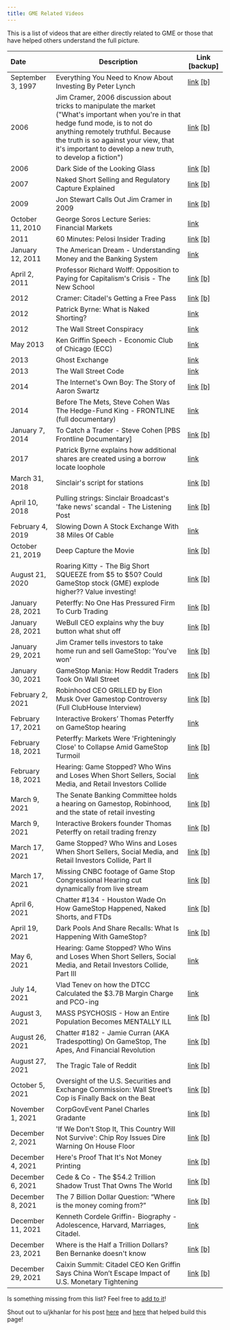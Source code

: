 ```yaml
---
title: GME Related Videos
---
```


This is a list of videos that are either directly related to GME or those that have helped others understand the full picture.

| Date | Description | Link [backup]
|:---|---|---|
| September 3, 1997 | Everything You Need to Know About Investing By Peter Lynch | [link](https://www.youtube.com/watch?v=E4zwqu3ybUU) [[b]](https://web.archive.org/web/20211209075418/https://www.youtube.com/watch?v=E4zwqu3ybUU)
| 2006 | Jim Cramer, 2006 discussion about tricks to manipulate the market ("What's important when you're in that hedge fund mode, is to not do anything remotely truthful. Because the truth is so against your view, that it's important to develop a new truth, to develop a fiction") | [link](https://youtu.be/jIfixbq_u0Q) [[b]](https://web.archive.org/web/20220106030810/https://www.youtube.com/watch?v=jIfixbq_u0Q&feature=youtu.be)
| 2006 | Dark Side of the Looking Glass | [link](https://www.youtube.com/watch?v=nLnw2_q5iMk) [[b]](https://web.archive.org/web/20210204183232/https://www.youtube.com/watch?v=nLnw2_q5iMk)
| 2007 | Naked Short Selling and Regulatory Capture Explained | [link](https://www.youtube.com/watch?v=IZbLv_S_fYg) [[b]](https://web.archive.org/web/20210201151230/https://www.youtube.com/watch?v=IZbLv_S_fYg)
| 2009 | Jon Stewart Calls Out Jim Cramer in 2009 | [link](https://old.reddit.com/r/Superstonk/comments/ni1gcw/jon_stewart_absolutely_destroyed_jim_cramercnbc/) [[b]](https://web.archive.org/web/20210521230240/https://old.reddit.com/r/Superstonk/comments/ni1gcw/jon_stewart_absolutely_destroyed_jim_cramercnbc/)
| October 11, 2010 | George Soros Lecture Series: Financial Markets | [link](https://youtu.be/RHSEEJDKJho)
| 2011 | 60 Minutes: Pelosi Insider Trading | [link](https://www.youtube.com/watch?v=ReZ7DdT5ZoI) [[b]](https://www.youtube.com/watch?v=ReZ7DdT5ZoI)
| January 12, 2011 | The American Dream - Understanding Money and the Banking System | [link](https://www.youtube.com/watch?v=k6zpfE7WjHI)
| April 2, 2011 | Professor Richard Wolff: Opposition to Paying for Capitalism's Crisis - The New School | [link](https://youtu.be/-6DLT9MHO4M) [[b]](https://web.archive.org/web/20220106031058/https://www.youtube.com/watch?v=-6DLT9MHO4M)
| 2012 | Cramer: Citadel's Getting a Free Pass | [link](https://youtu.be/OFaRrvTqjbw) [[b]](https://web.archive.org/web/20210805202631/https://www.youtube.com/watch?v=OFaRrvTqjbw)
| 2012 | Patrick Byrne: What is Naked Shorting? | [link](https://youtu.be/BdBe5_8z53A)
| 2012 | The Wall Street Conspiracy | [link](https://archive.org/details/videoplayback_20210423)
| May 2013 | Ken Griffin Speech - Economic Club of Chicago (ECC) | [link](https://youtu.be/9cwf-JrrE9g)
| 2013 | Ghost Exchange | [link](https://putlockers.fm/watch/vaE4g1kv-ghost-exchange/mixdrop.html)
| 2013 | The Wall Street Code | [link](https://youtu.be/kFQJNeQDDHA)
| 2014 | The Internet's Own Boy: The Story of Aaron Swartz | [link](https://www.youtube.com/watch?v=9vz06QO3UkQ) [[b]](https://web.archive.org/web/20140731202418/https://www.youtube.com/watch?v=9vz06QO3UkQ)
| 2014 | Before The Mets, Steve Cohen Was The Hedge-Fund King - FRONTLINE (full documentary) | [link](https://www.youtube.com/watch?v=1szayJV505M)
| January 7, 2014 | To Catch a Trader - Steve Cohen [PBS Frontline Documentary] | [link](https://www.youtube.com/watch?v=x9MgrWQhgwM) [[b]](https://web.archive.org/web/20211114004501/https://www.youtube.com/watch?v=x9MgrWQhgwM)
| 2017 | Patrick Byrne explains how additional shares are created using a borrow locate loophole | [link](https://www.reddit.com/r/Superstonk/comments/s9hqqv/must_watch_how_short_lending_makes_up_75_of/)
| March 31, 2018 | Sinclair's script for stations | [link](https://youtu.be/hWLjYJ4BzvI) [[b]](https://web.archive.org/web/20180402011457/https://www.youtube.com/watch?v=hWLjYJ4BzvI&feature=youtu.be)
| April 10, 2018 | Pulling strings: Sinclair Broadcast's 'fake news' scandal - The Listening Post | [link](https://youtu.be/tN9KAFn1hy8) [[b]](https://web.archive.org/web/20201205212156/https://www.youtube.com/watch?feature=youtu.be&v=tN9KAFn1hy8&app=desktop)
| February 4, 2019 | Slowing Down A Stock Exchange With 38 Miles Of Cable | [link](https://youtu.be/d8BcCLLX4N4)
| October 21, 2019 | Deep Capture the Movie | [link](https://youtu.be/7honct6tV_I) [[b]](https://web.archive.org/web/20220106031404/https://www.youtube.com/watch?v=7honct6tV_I)
| August 21, 2020 | Roaring Kitty - The Big Short SQUEEZE from $5 to $50? Could GameStop stock (GME) explode higher?? Value investing! | [link](https://youtu.be/alntJzg0Um4) [[b]](https://web.archive.org/web/20220106031413/https://www.youtube.com/watch?v=alntJzg0Um4)
| January 28, 2021 | Peterffy: No One Has Pressured Firm To Curb Trading | [link](https://youtu.be/J5_YjUaSuZI) [[b]](https://web.archive.org/web/20220106031431/https://www.youtube.com/watch?v=J5_YjUaSuZI)
| January 28, 2021 | WeBull CEO explains why the buy button what shut off | [link](https://youtu.be/oKd_pGq7FwE?t=7102) [[b]](https://web.archive.org/web/20220107223404/https://www.youtube.com/watch?v=oKd_pGq7FwE)
| January 29, 2021 | Jim Cramer tells investors to take home run and sell GameStop: 'You've won' | [link](https://youtu.be/jRHlprpFVPc) [[b]](https://web.archive.org/web/20220106031445/https://www.youtube.com/watch?v=jRHlprpFVPc)
| January 30, 2021 | GameStop Mania: How Reddit Traders Took On Wall Street | [link](https://youtu.be/F8rwmS4Y17c) [[b]](https://web.archive.org/web/20220106031502/https://www.youtube.com/watch?v=F8rwmS4Y17c)
| February 2, 2021 | Robinhood CEO GRILLED by Elon Musk Over Gamestop Controversy (Full ClubHouse Interview) | [link](https://www.youtube.com/watch?v=aicDIMtVld8) [[b]](https://web.archive.org/web/20220106031512/https://www.youtube.com/watch?v=aicDIMtVld8)
| February 17, 2021 | Interactive Brokers’ Thomas Peterffy on GameStop hearing | [link](https://cnbc.com/video/2021/02/17/interactive-brokers-thomas-peterffy-on-gamestop-hearing.html)
| February 18, 2021 | Peterffy: Markets Were 'Frighteningly Close' to Collapse Amid GameStop Turmoil | [link](https://youtu.be/Yq4jdShG_PU) [[b]](https://web.archive.org/web/20220106031536/https://www.youtube.com/watch?v=Yq4jdShG_PU)
| February 18, 2021 | Hearing: Game Stopped? Who Wins and Loses When Short Sellers, Social Media, and Retail Investors Collide | [link](https://youtu.be/RfEuNHVPc_k)
| March 9, 2021 | The Senate Banking Committee holds a hearing on Gamestop, Robinhood, and the state of retail investing | [link](https://www.youtube.com/watch?v=fYxKSMlzMlw) [[b]](https://web.archive.org/web/20220106031624/https://www.youtube.com/watch?v=fYxKSMlzMlw)
| March 9, 2021 | Interactive Brokers founder Thomas Peterffy on retail trading frenzy | [link](https://youtu.be/WQPquBVtwMM) [[b]](https://web.archive.org/web/20210821064429/https://www.youtube.com/watch?v=WQPquBVtwMM&feature=youtu.be)
| March 17, 2021 | Game Stopped? Who Wins and Loses When Short Sellers, Social Media, and Retail Investors Collide, Part II | [link](https://www.youtube.com/watch?v=imRzHXRq80I) [[b]](https://web.archive.org/web/20220106031752/https://www.youtube.com/watch?v=imRzHXRq80I)
| March 17, 2021 | Missing CNBC footage of Game Stop Congressional Hearing cut dynamically from live stream | [link](https://youtu.be/GNhhfTUrU88) [[b]](https://web.archive.org/web/20220106031803/https://www.youtube.com/watch?v=GNhhfTUrU88)
| April 6, 2021 | Chatter #134 - Houston Wade On How GameStop Happened, Naked Shorts, and FTDs | [link](https://youtu.be/B7bBJlXPy9A) [[b]](https://web.archive.org/web/20220106031835/https://www.youtube.com/watch?v=B7bBJlXPy9A)
| April 19, 2021 | Dark Pools And Share Recalls: What Is Happening With GameStop? | [link](https://youtu.be/UHmw6MM_EyE) [[b]](https://web.archive.org/web/20220106031824/https://www.youtube.com/watch?v=UHmw6MM_EyE&feature=youtu.be)
| May 6, 2021 | Hearing: Game Stopped? Who Wins and Loses When Short Sellers, Social Media, and Retail Investors Collide, Part III | [link](https://youtu.be/vX2X8xxHEns)
| July 14, 2021 | Vlad Tenev on how the DTCC Calculated the $3.7B Margin Charge and PCO-ing | [link](https://youtu.be/3IdJif26uHA)
| August 3, 2021 | MASS PSYCHOSIS - How an Entire Population Becomes MENTALLY ILL | [link](https://youtu.be/09maaUaRT4M?t=9) [[b]](https://web.archive.org/web/20220106031938/https://www.youtube.com/watch?v=09maaUaRT4M&t=9s)
| August 26, 2021 | Chatter #182 - Jamie Curran (AKA Tradespotting) On GameStop, The Apes, And Financial Revolution | [link](https://youtu.be/4ll4CY0AWgY) [[b]](https://web.archive.org/web/20210826025121/https://www.youtube.com/watch?v=4ll4CY0AWgY&feature=youtu.be)
| August 27, 2021 | The Tragic Tale of Reddit | [link](https://youtu.be/0SQ-TJKPPIg) [[b]](https://web.archive.org/web/20210827214426/https://www.youtube.com/watch?v=0SQ-TJKPPIg)
| October 5, 2021 | Oversight of the U.S. Securities and Exchange Commission: Wall Street’s Cop is Finally Back on the Beat | [link](https://youtu.be/9CL5WfevHjI) [[b]](https://web.archive.org/web/20211004083845/https://www.youtube.com/watch?v=9CL5WfevHjI)
| November 1, 2021 | CorpGovEvent Panel Charles Gradante | [link](https://www.youtube.com/watch?v=OChaTm0To1U) [[b]](https://web.archive.org/web/20220106080036/https://www.youtube.com/watch?v=OChaTm0To1U)
| December 2, 2021 | 'If We Don't Stop It, This Country Will Not Survive': Chip Roy Issues Dire Warning On House Floor | [link](https://youtu.be/ODLKcFQNI-0) [[b]](https://web.archive.org/web/20211203042831/https://www.youtube.com/watch?v=ODLKcFQNI-0)
| December 4, 2021 | Here's Proof That It's Not Money Printing | [link](https://youtu.be/Q3mHss_yfJ0) [[b]](https://web.archive.org/web/20211205014411/https://www.youtube.com/watch?v=Q3mHss_yfJ0)
| December 6, 2021 | Cede & Co - The $54.2 Trillion Shadow Trust That Owns The World | [link](https://youtu.be/A-Uk0C8W2M0) [[b]](https://web.archive.org/web/20220106032012/https://www.youtube.com/watch?v=A-Uk0C8W2M0&feature=youtu.be)
| December 8, 2021 | The 7 Billion Dollar Question: “Where is the money coming from?” | [link](https://youtu.be/mapxta3nKcA) [[b]](https://web.archive.org/web/20220106032122/https://www.youtube.com/watch?v=mapxta3nKcA&feature=youtu.be)
| December 11, 2021 | Kenneth Cordele Griffin- Biography - Adolescence, Harvard, Marriages, Citadel. | [link](https://youtu.be/6eb6yrMcBXA)
| December 23, 2021 | Where is the Half a Trillion Dollars? Ben Bernanke doesn't know | [link](https://www.youtube.com/watch?v=1PfX-OsZL4A) [[b]](https://web.archive.org/web/20220106032106/https://www.youtube.com/watch?v=1PfX-OsZL4A)
| December 29, 2021 | Caixin Summit: Citadel CEO Ken Griffin Says China Won’t Escape Impact of U.S. Monetary Tightening | [link](https://www.youtube.com/watch?v=KDOajLi2-Hs) [[b]](https://web.archive.org/web/20220106032118/https://www.youtube.com/watch?v=KDOajLi2-Hs)


Is something missing from this list? Feel free to [add to it](/help_build_econiverse/)!


Shout out to u/jkhanlar for his post [here](https://www.reddit.com/r/Superstonk/comments/rc9pho/yalol_ftddddd_yet_another_list_of_links_for_the/) and [here](https://www.reddit.com/r/Superstonk/comments/rv4j89/yalov_ftddddd_yet_another_list_of_videos_for_the/) that helped build this page!
